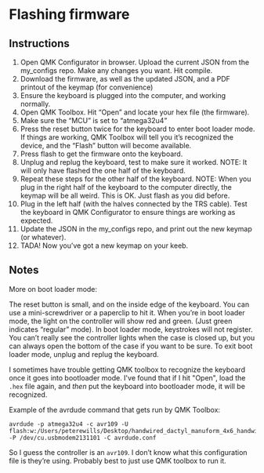 # Flashing firmware

## Instructions

1. Open QMK Configurator in browser. Upload the current JSON from the my_configs repo. Make any changes you want. Hit compile.
3. Download the firmware, as well as the updated JSON, and a PDF printout of the keymap (for convenience)
4. Ensure the keyboard is plugged into the computer, and working normally.
5. Open QMK Toolbox. Hit “Open” and locate your hex file (the firmware).
6. Make sure the “MCU” is set to “atmega32u4”
7. Press the reset button twice for the keyboard to enter boot loader mode. If things are working, QMK Toolbox will tell you it’s recognized the device, and the “Flash” button will become available.
8. Press flash to get the firmware onto the keyboard.
9. Unplug and replug the keyboard, test to make sure it worked. NOTE: It will only have flashed the one half of the keyboard.
10. Repeat these steps for the other half of the keyboard. NOTE: When you plug in the right half of the keyboard to the computer directly, the keymap will be all weird. This is OK. Just flash as you did before.
11. Plug in the left half (with the halves connected by the TRS cable). Test the keyboard in QMK Configurator to ensure things are working as expected.
12. Update the JSON in the my_configs repo, and print out the new keymap (or whatever).
13. TADA! Now you’ve got a new keymap on your keeb.

## Notes

More on boot loader mode:

The reset button is small, and on the inside edge of the keyboard. You can use a
mini-screwdriver or a paperclip to hit it. When you’re in boot loader mode, the light on
the controller will show red and green. (Just green indicates “regular” mode). In boot
loader mode, keystrokes will not register. You can’t really see the controller lights
when the case is closed up, but you can always open the bottom of the case if you want
to be sure. To exit boot loader mode, unplug and replug the keyboard.

I sometimes have trouble getting QMK toolbox to recognize the keyboard once it goes into
bootloader mode. I've found that if I hit "Open", load the `.hex` file again, and
_then_ put the keyboard into bootloader mode, it will be recognized.

Example of the avrdude command that gets run by QMK Toolbox:

```
avrdude -p atmega32u4 -c avr109 -U flash:w:/Users/peterewills/Desktop/handwired_dactyl_manuform_4x6_handwired_dactyl_manuform_4x6_layout_mine.hex:i -P /dev/cu.usbmodem2131101 -C avrdude.conf
```

So I guess the controller is an `avr109`. I don’t know what this configuration file is
they’re using. Probably best to just use QMK toolbox to run it.

